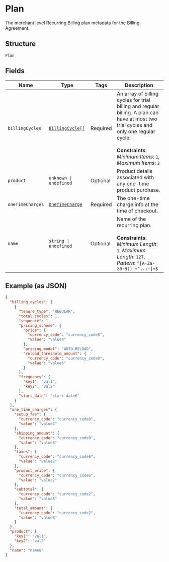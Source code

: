 
# Plan

The merchant level Recurring Billing plan metadata for the Billing Agreement.

## Structure

`Plan`

## Fields

| Name | Type | Tags | Description |
|  --- | --- | --- | --- |
| `billingCycles` | [`BillingCycle[]`](../../doc/models/billing-cycle.md) | Required | An array of billing cycles for trial billing and regular billing. A plan can have at most two trial cycles and only one regular cycle.<br><br>**Constraints**: *Minimum Items*: `1`, *Maximum Items*: `3` |
| `product` | `unknown \| undefined` | Optional | Product details associated with any one-time product purchase. |
| `oneTimeCharges` | [`OneTimeCharge`](../../doc/models/one-time-charge.md) | Required | The one-time charge info at the time of checkout. |
| `name` | `string \| undefined` | Optional | Name of the recurring plan.<br><br>**Constraints**: *Minimum Length*: `1`, *Maximum Length*: `127`, *Pattern*: `^[A-Za-z0-9() +',.:-]+$` |

## Example (as JSON)

```json
{
  "billing_cycles": [
    {
      "tenure_type": "REGULAR",
      "total_cycles": 1,
      "sequence": 1,
      "pricing_scheme": {
        "price": {
          "currency_code": "currency_code8",
          "value": "value4"
        },
        "pricing_model": "AUTO_RELOAD",
        "reload_threshold_amount": {
          "currency_code": "currency_code0",
          "value": "value6"
        }
      },
      "frequency": {
        "key1": "val1",
        "key2": "val2"
      },
      "start_date": "start_date6"
    }
  ],
  "one_time_charges": {
    "setup_fee": {
      "currency_code": "currency_code8",
      "value": "value4"
    },
    "shipping_amount": {
      "currency_code": "currency_code0",
      "value": "value6"
    },
    "taxes": {
      "currency_code": "currency_code6",
      "value": "value2"
    },
    "product_price": {
      "currency_code": "currency_code6",
      "value": "value2"
    },
    "subtotal": {
      "currency_code": "currency_code2",
      "value": "value8"
    },
    "total_amount": {
      "currency_code": "currency_code2",
      "value": "value8"
    }
  },
  "product": {
    "key1": "val1",
    "key2": "val2"
  },
  "name": "name8"
}
```

